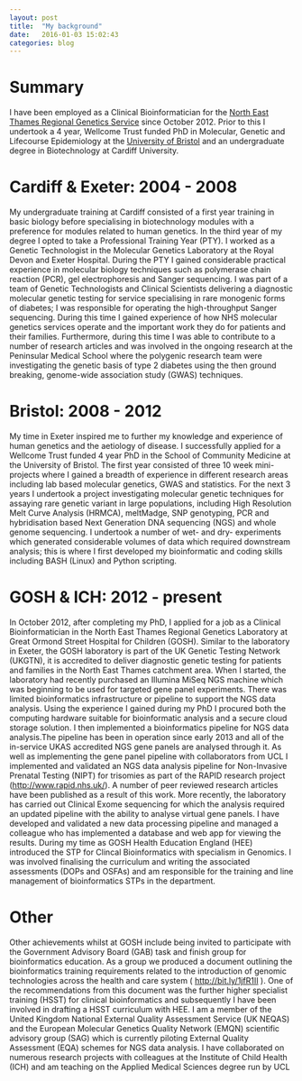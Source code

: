 ```yaml
---
layout: post
title:  "My background"
date:   2016-01-03 15:02:43
categories: blog
---
```


# Summary
I have been employed as a Clinical Bioinformatician for the [North East Thames Regional Genetics Service](http://www.labs.gosh.nhs.uk/laboratory-services/genetics) since October 2012. Prior to this I undertook a 4 year, Wellcome Trust funded PhD in Molecular, Genetic and Lifecourse Epidemiology at the [University of Bristol](http://www.bristol.ac.uk/mgl-epidemiology/people/chris-boustred/) and an undergraduate degree in Biotechnology at Cardiff University.

# Cardiff & Exeter: 2004 - 2008
My undergraduate training at Cardiff consisted of a first year training in basic biology before specialising in biotechnology modules with a preference for modules related to human genetics. In the third year of my degree I opted to take a Professional Training Year (PTY). I worked as a Genetic Technologist in the Molecular Genetics Laboratory at the Royal Devon and Exeter Hospital. During the PTY I gained considerable practical experience in molecular biology techniques such as polymerase chain reaction (PCR), gel electrophoresis and Sanger sequencing. I was part of a team of Genetic Technologists and Clinical Scientists delivering a diagnostic molecular genetic testing for service specialising in rare monogenic forms of diabetes; I was responsible for operating the high-throughput Sanger sequencing. During this time I gained experience of how NHS molecular genetics services operate and the important work they do for patients and their families. Furthermore, during this time I was able to contribute to a number of research articles and was involved in the ongoing research at the Peninsular Medical School where the polygenic research team were investigating the genetic basis of type 2 diabetes using the then ground breaking, genome-wide association study (GWAS) techniques.

# Bristol: 2008 - 2012
My time in Exeter inspired me to further my knowledge and experience of human genetics and the aetiology of disease. I successfully applied for a Wellcome Trust funded 4 year PhD in the School of Community Medicine at the University of Bristol. The first year consisted of three 10 week mini-projects where I gained a breadth of experience in different research areas including lab based molecular genetics, GWAS and statistics. For the next 3 years I undertook a project investigating molecular genetic techniques for assaying rare genetic variant in large populations, including High Resolution Melt Curve Analysis (HRMCA), meltMadge, SNP genotyping, PCR  and hybridisation based Next Generation DNA sequencing (NGS) and whole genome sequencing. I undertook a number of wet- and dry- experiments which generated considerable volumes of data which required downstream analysis; this is where I first developed my bioinformatic and coding skills including BASH (Linux) and Python scripting.

# GOSH & ICH: 2012 - present
In October 2012, after completing my PhD, I applied for a job as a Clinical Bioinformatician in the North East Thames Regional Genetics Laboratory at Great Ormond Street Hospital for Children (GOSH). Similar to the laboratory in Exeter, the GOSH laboratory is part of the UK Genetic Testing Network (UKGTN), it is accredited to deliver diagnostic genetic testing for patients and families in the North East Thames catchment area. When I started, the laboratory had recently purchased an Illumina MiSeq NGS machine which was beginning to be used for targeted gene panel experiments. There was limited bioinformatics infrastructure or pipeline to support the NGS data analysis. Using the experience I gained during my PhD I procured both the computing hardware suitable for bioinformatic analysis and a secure cloud storage solution. I then implemented a bioinformatics pipeline for NGS data analysis.The pipeline has been in operation since early 2013 and all of the in-service UKAS accredited NGS gene panels are analysed through it. As well as implementing the gene panel pipeline with collaborators from UCL I implemented and validated an NGS data analysis pipeline for Non-Invasive Prenatal Testing (NIPT) for trisomies as part of the RAPID research project (http://www.rapid.nhs.uk/). A number of peer reviewed research articles have been published as a result of this work. More recently, the laboratory has carried out  Clinical Exome sequencing for which the analysis required an updated pipeline with the ability to analyse virtual gene panels. I have developed and validated a new data processing pipeline and managed a colleague who has implemented a database and web app for viewing the results. During my time as GOSH Health Education England (HEE) introduced the STP for Clincal Bioinformatics with specialism in Genomics. I was involved finalising the curriculum and writing the associated assessments (DOPs and OSFAs) and am responsible for the training and line management of bioinformatics STPs in the department.

# Other
Other achievements whilst at GOSH include being invited to participate with the Government Advisory Board (GAB) task and finish group for bioinformatics education. As a group we produced a document outlining the bioinformatics training requirements related to the introduction of genomic technologies across the health and care system ( http://bit.ly/1jfR1II ). One of the recommendations from this document was the further higher specialist training (HSST) for clinical bioinformatics and subsequently I have been involved in drafting a HSST curriculum with HEE. I am a member of the United Kingdom National External Quality Assessment Service (UK NEQAS) and the European Molecular Genetics Quality Network (EMQN) scientific advisory group (SAG) which is currently piloting External Quality Assessment (EQA) schemes for NGS data analysis. I have collaborated on numerous research projects with colleagues at the Institute of Child Health (ICH) and am teaching on the Applied Medical Sciences degree run by UCL

[jekyll]:      http://jekyllrb.com
[jekyll-gh]:   https://github.com/jekyll/jekyll
[jekyll-help]: https://github.com/jekyll/jekyll-help
